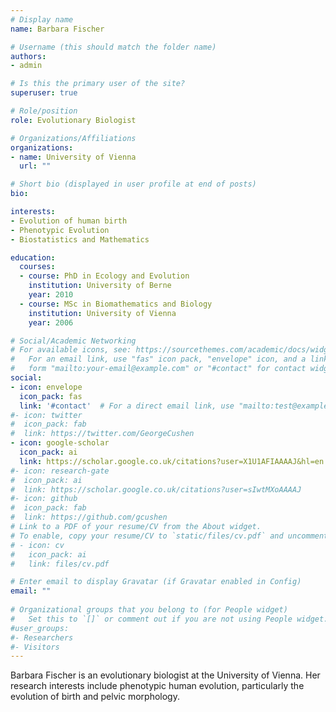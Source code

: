```yaml
---
# Display name
name: Barbara Fischer

# Username (this should match the folder name)
authors:
- admin

# Is this the primary user of the site?
superuser: true

# Role/position
role: Evolutionary Biologist

# Organizations/Affiliations
organizations:
- name: University of Vienna
  url: ""

# Short bio (displayed in user profile at end of posts)
bio: 

interests:
- Evolution of human birth
- Phenotypic Evolution
- Biostatistics and Mathematics

education:
  courses:
  - course: PhD in Ecology and Evolution
    institution: University of Berne
    year: 2010
  - course: MSc in Biomathematics and Biology
    institution: University of Vienna
    year: 2006

# Social/Academic Networking
# For available icons, see: https://sourcethemes.com/academic/docs/widgets/#icons
#   For an email link, use "fas" icon pack, "envelope" icon, and a link in the
#   form "mailto:your-email@example.com" or "#contact" for contact widget.
social:
- icon: envelope
  icon_pack: fas
  link: '#contact'  # For a direct email link, use "mailto:test@example.org".
#- icon: twitter
#  icon_pack: fab
#  link: https://twitter.com/GeorgeCushen
- icon: google-scholar
  icon_pack: ai
  link: https://scholar.google.co.uk/citations?user=X1U1AFIAAAAJ&hl=en
#- icon: research-gate
#  icon_pack: ai
#  link: https://scholar.google.co.uk/citations?user=sIwtMXoAAAAJ
#- icon: github
#  icon_pack: fab
#  link: https://github.com/gcushen
# Link to a PDF of your resume/CV from the About widget.
# To enable, copy your resume/CV to `static/files/cv.pdf` and uncomment the lines below.  
# - icon: cv
#   icon_pack: ai
#   link: files/cv.pdf

# Enter email to display Gravatar (if Gravatar enabled in Config)
email: ""
  
# Organizational groups that you belong to (for People widget)
#   Set this to `[]` or comment out if you are not using People widget.  
#user_groups:
#- Researchers
#- Visitors
---
```


Barbara Fischer is an evolutionary biologist at the University of Vienna. Her research interests include phenotypic human evolution, particularly the evolution of birth and pelvic morphology. 
